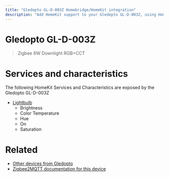 ```yaml
---
title: "Gledopto GL-D-003Z Homebridge/HomeKit integration"
description: "Add HomeKit support to your Gledopto GL-D-003Z, using Homebridge, Zigbee2MQTT and homebridge-z2m."
---
```

<!---
This file has been GENERATED using src/docgen/docgen.ts
DO NOT EDIT THIS FILE MANUALLY!
-->
# Gledopto GL-D-003Z
> Zigbee 6W Downlight RGB+CCT


# Services and characteristics
The following HomeKit Services and Characteristics are exposed by
the Gledopto GL-D-003Z

* [Lightbulb](../../light.md)
  * Brightness
  * Color Temperature
  * Hue
  * On
  * Saturation


# Related
* [Other devices from Gledopto](../index.md#gledopto)
* [Zigbee2MQTT documentation for this device](https://www.zigbee2mqtt.io/devices/GL-D-003Z.html)